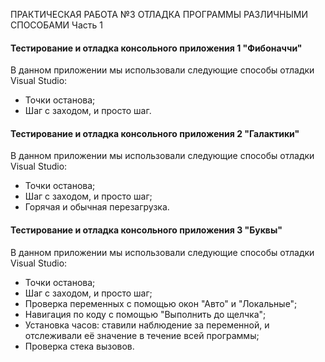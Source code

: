 ПРАКТИЧЕСКАЯ РАБОТА №3
ОТЛАДКА ПРОГРАММЫ РАЗЛИЧНЫМИ СПОСОБАМИ
Часть 1
#### Тестирование и отладка консольного приложения 1 "Фибоначчи"

В данном приложении мы использовали следующие способы отладки Visual Studio:
- Точки останова;
- Шаг с заходом, и просто шаг.

#### Тестирование и отладка консольного приложения 2 "Галактики"

В данном приложении мы использовали следующие способы отладки Visual Studio:
- Точки останова;
- Шаг с заходом, и просто шаг;
- Горячая и обычная перезагрузка.

#### Тестирование и отладка консольного приложения 3 "Буквы"

В данном приложении мы использовали следующие способы отладки Visual Studio:
- Точки останова;
- Шаг с заходом, и просто шаг;
- Проверка переменных с помощью окон "Авто" и "Локальные";
- Навигация по коду с помощью "Выполнить до щелчка";
- Установка часов: ставили наблюдение за переменной, и отслеживали её значение в течение всей программы;
- Проверка стека вызовов.
